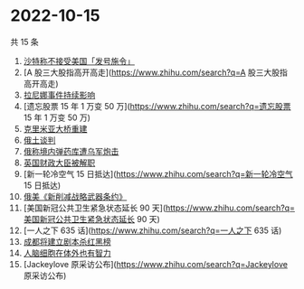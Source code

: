 # 2022-10-15

共 15 条

<!-- BEGIN -->
<!-- 最后更新时间 Sat Oct 15 2022 12:11:40 GMT+0800 (China Standard Time) -->

1. [沙特称不接受美国「发号施令」](https://www.zhihu.com/search?q=沙特称不接受美国「发号施令」)
1. [A 股三大股指高开高走](https://www.zhihu.com/search?q=A 股三大股指高开高走)
1. [拉尼娜事件持续影响](https://www.zhihu.com/search?q=拉尼娜事件持续影响)
1. [遗忘股票 15 年 1 万变 50 万](https://www.zhihu.com/search?q=遗忘股票 15 年 1 万变 50 万)
1. [克里米亚大桥重建](https://www.zhihu.com/search?q=克里米亚大桥重建)
1. [俄土谈判](https://www.zhihu.com/search?q=俄土谈判)
1. [俄称境内弹药库遭乌军炮击](https://www.zhihu.com/search?q=俄称境内弹药库遭乌军炮击)
1. [英国财政大臣被解职](https://www.zhihu.com/search?q=英国财政大臣被解职)
1. [新一轮冷空气 15 日抵达](https://www.zhihu.com/search?q=新一轮冷空气 15 日抵达)
1. [俄美《新削减战略武器条约》](https://www.zhihu.com/search?q=俄美《新削减战略武器条约》)
1. [美国新冠公共卫生紧急状态延长 90 天](https://www.zhihu.com/search?q=美国新冠公共卫生紧急状态延长 90 天)
1. [一人之下 635 话](https://www.zhihu.com/search?q=一人之下 635 话)
1. [成都将建立剧本杀红黑榜](https://www.zhihu.com/search?q=成都将建立剧本杀红黑榜)
1. [人脑细胞在体外也有智力](https://www.zhihu.com/search?q=人脑细胞在体外也有智力)
1. [Jackeylove 原采访公布](https://www.zhihu.com/search?q=Jackeylove 原采访公布)

<!-- END -->
